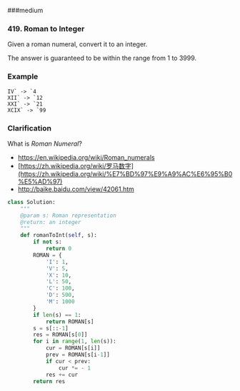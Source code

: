 ###medium

### 419. Roman to Integer

Given a roman numeral, convert it to an integer.

The answer is guaranteed to be within the range from 1 to 3999.

### Example

```
IV` -> `4
XII` -> `12
XXI` -> `21
XCIX` -> `99
```

### Clarification

What is *Roman Numeral*?

- <https://en.wikipedia.org/wiki/Roman_numerals>
- [https://zh.wikipedia.org/wiki/罗马数字](https://zh.wikipedia.org/wiki/%E7%BD%97%E9%A9%AC%E6%95%B0%E5%AD%97)
- <http://baike.baidu.com/view/42061.htm>

```python
class Solution:
    """
    @param s: Roman representation
    @return: an integer
    """
    def romanToInt(self, s):
        if not s:
            return 0
        ROMAN = {
            'I': 1,
            'V': 5,
            'X': 10,
            'L': 50,
            'C': 100,
            'D': 500,
            'M': 1000
        }
        if len(s) == 1:
            return ROMAN[s]
        s = s[::-1]
        res = ROMAN[s[0]]
        for i in range(1, len(s)):
            cur = ROMAN[s[i]]
            prev = ROMAN[s[i-1]]
            if cur < prev:
                cur *= - 1
            res += cur
        return res
```

